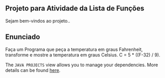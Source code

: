 ## Projeto para Atividade da Lista de Funções

Sejam bem-vindos ao projeto..

## Enunciado

Faça um Programa que peça a temperatura em graus Fahrenheit, transforme e mostre a temperatura em graus Celsius.
C = 5 * ((F-32) / 9).

The `JAVA PROJECTS` view allows you to manage your dependencies. More details can be found [here](https://github.com/microsoft/vscode-java-dependency#manage-dependencies).
